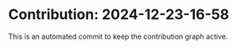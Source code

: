 # Contribution: 2024-12-23-16-58
This is an automated commit to keep the contribution graph active.
